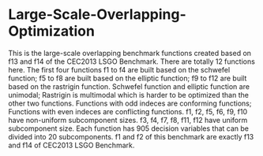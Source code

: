 # Large-Scale-Overlapping-Optimization
This is the large-scale overlapping benchmark functions created based on f13 and f14 of the CEC2013 LSGO Benchmark.
There are totally 12 functions here.
The first four functions f1 to f4 are built based on the schwefel function; f5 to f8 are built based on the elliptic function; f9 to f12 are built based on the rastrigin function. Schwefel function and elliptic function are unimodal; Rastrigin is multimodal which is harder to be optimized than the other two functions.
Functions with odd indeces are conforming functions; Functions with even indeces are conflicting functions.
f1, f2, f5, f6, f9, f10 have non-uniform subcomponent sizes. f3, f4, f7, f8, f11, f12 have uniform subcomponent size. Each function has 905 decision variables that can be divided into 20 subcomponents.
f1 and f2 of this benchmark are exactly f13 and f14 of CEC2013 LSGO Benchmark.
